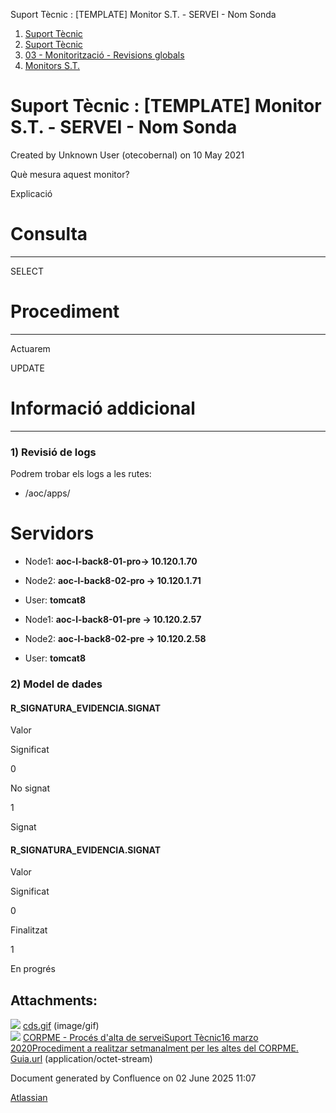 Suport Tècnic : \[TEMPLATE\] Monitor S.T. - SERVEI - Nom Sonda  

1.  [Suport Tècnic](index.md)
2.  [Suport Tècnic](13893782.md)
3.  [03 - Monitorització - Revisions globals](26313327.md)
4.  [Monitors S.T.](Monitors-S.T._41522177.md)

Suport Tècnic : \[TEMPLATE\] Monitor S.T. - SERVEI - Nom Sonda
==============================================================

Created by Unknown User (otecobernal) on 10 May 2021

Què mesura aquest monitor?

Explicació

  

**Consulta**
============

* * *

SELECT 

**Procediment**
===============

* * *

Actuarem 

UPDATE 

  

  

**Informació addicional**
=========================

* * *

### 1) Revisió de logs

Podrem trobar els logs a les rutes:

*   /aoc/apps/

  

Servidors 
==========

*   Node1: **aoc-l-back8-01-pro→ 10.120.1.70 [](https://pam.aoc.cat/SecretServer/app/#/secrets/4808/general)** 
    
*   Node2: **aoc-l-back8-02-pro → 10.120.1.71 [](https://pam.aoc.cat/SecretServer/app/#/secrets/4812/general)** 
*   User: **tomcat8**

*   Node1: **aoc-l-back8-01-pre → 10.120.2.57 [](https://pam.aoc.cat/SecretServer/app/#/secrets/4772/general)** 
    
*   Node2: **aoc-l-back8-02-pre → 10.120.2.58 [](https://pam.aoc.cat/SecretServer/app/#/secrets/4774/general)** 
*   User: **tomcat8**

### 2) Model de dades

#### R\_SIGNATURA\_EVIDENCIA.SIGNAT

Valor

Significat

0

No signat

1

Signat

#### R\_SIGNATURA\_EVIDENCIA.SIGNAT

Valor

Significat

0

Finalitzat

1

En progrés

Attachments:
------------

![](images/icons/bullet_blue.gif) [cds.gif](attachments/41523006/41523007.gif) (image/gif)  
![](images/icons/bullet_blue.gif) [CORPME - Procés d'alta de serveiSuport Tècnic16 marzo 2020Procediment a realitzar setmanalment per les altes del CORPME. Guia.url](attachments/41523006/64979247.url) (application/octet-stream)  

Document generated by Confluence on 02 June 2025 11:07

[Atlassian](http://www.atlassian.com/)